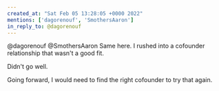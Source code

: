 ```yaml
---
created_at: "Sat Feb 05 13:28:05 +0000 2022"
mentions: ['dagorenouf', 'SmothersAaron']
in_reply_to: @dagorenouf
---
```


@dagorenouf @SmothersAaron Same here. I rushed into a cofounder relationship that wasn't a good fit.

Didn't go well.

Going forward, I would need to find the right cofounder to try that again.